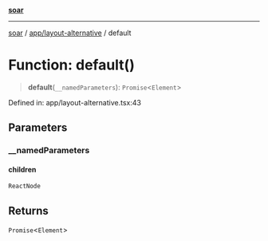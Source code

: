 [**soar**](../../../README.md)

***

[soar](../../../modules.md) / [app/layout-alternative](../README.md) / default

# Function: default()

> **default**(`__namedParameters`): `Promise`\<`Element`\>

Defined in: app/layout-alternative.tsx:43

## Parameters

### \_\_namedParameters

#### children

`ReactNode`

## Returns

`Promise`\<`Element`\>
